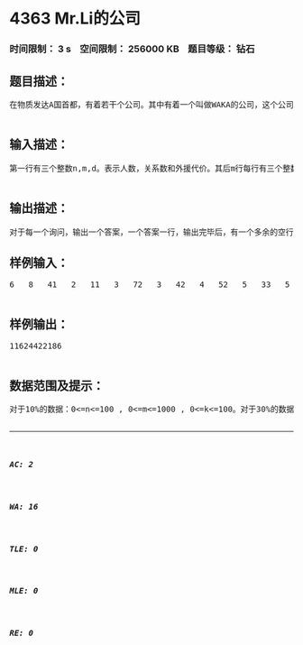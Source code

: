 # 4363 Mr.Li的公司   
### 时间限制： 3 s&nbsp;&nbsp;&nbsp;&nbsp;空间限制： 256000 KB&nbsp;&nbsp;&nbsp;&nbsp;题目等级： 钻石  
## 题目描述：  

<pre>
在物质发达A国首都，有着若干个公司。其中有着一个叫做WAKA的公司，这个公司的老板Mr.Li是你的中学同学，你来到他的公司，正准备好好玩耍时，Mr.Li抓住了你的手……事情是这样的，在他的公司中，有着n个员工，在这些员工之中，两两之间都有着“互利共赢”的关系，表示这两个员工可以在事业上互相帮助，而这样的关系一共有m条。当然，Mr.Li的员工都是些心高气傲的人，他们之间的互相帮助也是要收取代价的，并且他们觉得他们帮助过的人没有他们优越，而他们又绝对不会容忍不优越的人来帮助自己，即使代价很低。当然，在还没有互相帮助的时候，彼此之间的关系还是十分融洽的，并没有人觉得自己比别人优越。当然，Mr.Li的员工都是些很有才华的人，他们在公司之外结实了各种各样的人，如果向这人求取帮助所需花费可能更少。这样的帮助所需代价全都为d，这样的人很多，根本不愁找不到。当然，如果公司中也有代价为d且满足条件的人，则优先选择公司中的。一号总是那么臭屁，他只能容忍外援。当然，Mr.Li的员工都是些狡诈的人，他们在互相帮助后都会向上司提出要“报账”的申请，而公司希望所有员工都有人来帮助，因此公司的支出大大提高。Mr.Li满脸愁容的望着你，希望你给予他帮助。要求：在满足条件的情况下，求最小代价。这样就完了吗？当然没有。在Mr.Li的一再要求下，所有有关系的员工都组成一个块，统一管理，Mr.Li又给出了以下定义：【块】：几个或者一个员工有帮助关系，则统一起来，集合成一个块，统一处理。【块的和】：在一个块里的所有员工的代价和（当然是最优情况下）。【块的编号】：块的编号从1开始，之后依次递增，编号按照块中编号最小的员工的编号来编号。【块的最小值】：块中员工的代价的最小值。【Mr.Li和】：对于一段个数为n的块区间，有∑（i=1 i<=n）∑(j=1 j<=C(i,n)) (-1)^(i+n) ∏(k=1;k<=i) aq(q∈[1,n])  (没有图片我也很痛苦啊，试了好久都不行)如：n=1 展开为 a1。     n=2 展开为 a1a2-a1-a2。其中，每个组合中aq不重复，每一个组合不重复。其中，aq为块的和，a1a2a3和a2a3a1算作重复。在这样的定义下，有了这样几个操作：M ：a  c   块a的所有员工代价都加上c,最小值也相应变化。A ：a  b  查询块区间[a,b]上的块的和的和。由于其值很大，要mod 1000000007Q ：a  b  查询块区间[a,b]中员工代价的最小值。Y ：a  b  查询块区间[a,b]中的Mr.Li和。由于其值很大，要mod 1000000007  

</pre>
  
  
## 输入描述：  

<pre>
第一行有三个整数n,m,d。表示人数，关系数和外援代价。其后m行每行有三个整数a,b,c。表示a,b可以互相帮助，代价为c。即：a帮助b为c；b帮助a也为c。之后一行一个整数k,表示操作个数，之后k行分别为一个操作。  

</pre>
  
  
## 输出描述：  

<pre>
对于每一个询问，输出一个答案，一个答案一行，输出完毕后，有一个多余的空行。
</pre>
  
  
## 样例输入：  

<pre>
6   8   41   2   11   3   72   3   42   4   52   5   33   5   24   6   25   6   79Q   1   2A   1   2Q   2   2Y   1   2M   1   2Q   1   2Q   2   2A   1   1Y   2   2  

</pre>
  
  
## 样例输出：  

<pre>
11624422186  

</pre>
  
  
## 数据范围及提示：  

<pre>
对于10%的数据：0<=n<=100 , 0<=m<=1000 , 0<=k<=100。对于30%的数据：0<=n<=1000 , 0<=m<=10000 , 0<=k<=1000。对于另外10%的数据：没有Y操作。对于另外10%的数据：没有M操作。对于另外10%的数据：没有Y和M操作。对于另外10%的数据：只有一个块。0<=n<=500000, 0<=m<=700000, 0<=k<=700000。对于其余数据：0<=n<=200000 , 0<=m<=400000 ，0<=k<=300000(除了只有一个块的数据)。对于100%的数据：0<=n<=500000 , 0<=m<=700000 ，0<=k<=700000 , 0<=a,b<=n ，0<c,d<=1000000000。  

</pre>
  
  
***  

##### AC: 2  
##### WA: 16  
##### TLE: 0  
##### MLE: 0  
##### RE: 0  
